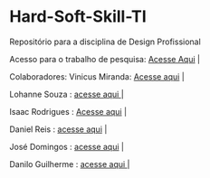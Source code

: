 # Hard-Soft-Skill-TI
Repositório para a disciplina de Design Profissional

Acesso para o trabalho de pesquisa: [Acesse Aqui](https://solides.com.br/blog/hard-skills/) |

Colaboradores: Vinicus Miranda: [Acesse aqui](https://github.com/Vini01-dev) |

Lohanne Souza : [acesse aqui ](https://github.com/llohannealves) |

Isaac Rodrigues : [Acesse aqui](https://github.com/isaacrr4) |

Daniel Reis : [acesse aqui](https://github.com/DanReis20) |

José Domingos : [acesse aqui](https://github.com/neto33938-del) |

Danilo Guilherme : [acesse aqui ](https://github.com/danilloNK) |
